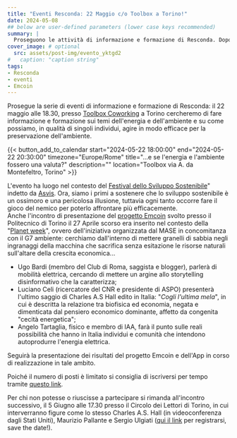 ```yaml
---
title: "Eventi Resconda: 22 Maggio c/o Toolbox a Torino!"
date: 2024-05-08
## below are user-defined parameters (lower case keys recommended)
summary: |
  Proseguono le attività di informazione e formazione di Resconda. Dopo l'incontro al Politecnico di Torino di sabato 27 Aprile, è previsto un altro incontro il 22 Maggio, con testimoni di eccezione...
cover_image: # optional
  src: assets/post-img/evento_yktgd2
#   caption: "caption string"
tags:
- Resconda
- eventi
- Emcoin
---
```


Prosegue la serie di eventi di informazione e formazione di Resconda: il 22 maggio alle 18.30, presso [Toolbox Coworking](https://toolboxcoworking.com/) a Torino cercheremo di fare informazione e formazione sui temi dell'energia e dell'ambiente e su come possiamo, in qualità di singoli individui, agire in modo efficace per la preservazione dell'ambiente.

{{< button_add_to_calendar start="2024-05-22 18:00:00" end="2024-05-22 20:30:00" timezone="Europe/Rome" title="...e se l'energia e l'ambiente fossero una valuta?" description="" location="Toolbox via A. da Montefeltro, Torino" >}}

L'evento ha luogo nel contesto del [Festival dello Sviluppo Sostenibile](https://2024.festivalsvilupposostenibile.it/)" indetto da [Asvis](https://asvis.it/). Ora, siamo i primi a sostenere che lo sviluppo sostenibile è un ossimoro e una pericolosa illusione, tuttavia ogni tanto occorre fare il gioco del nemico per poterlo affrontare più efficacemente.  
Anche l'incontro di presentazione del [progetto Emcoin](https://emcoin.resconda.it/) svolto presso il Politecnico di Torino il 27 Aprile scorso era inserito nel contesto della "[Planet week](https://www.planetweek.org/events.php?day=27)", ovvero dell'iniziativa organizzata dal MASE in concomitanza con il G7 ambiente: cerchiamo dall'interno di mettere granelli di sabbia negli ingranaggi della macchina che sacrifica senza esitazione le risorse naturali sull'altare della crescita economica...

- Ugo Bardi (membro del Club di Roma, saggista e blogger), parlerà di mobilità elettrica, cercando di mettere un argine allo storytelling disinformativo che la caratterizza; 
- Luciano Celi (ricercatore del CNR e presidente di ASPO) presenterà l'ultimo saggio di Charles A.S Hall edito in Italia: "*Cogli l'ultima mela*", in cui è descritta la relazione tra biofisica ed economia, negata e dimenticata dal pensiero economico dominante, affetto da congenita "cecità energetica"; 
- Angelo Tartaglia, fisico e membro di IAA, farà il punto sulle reali possibilità che hanno in Italia individui e comunità che intendono autoprodurre l'energia elettrica. 

Seguirà la presentazione dei risultati del progetto Emcoin e dell'App in corso di realizzazione in tale ambito.

Poiché il numero di posti è limitato si consiglia di iscriversi per tempo tramite [questo link](https://ticketbud.com/events/e8ec7cec-f4f4-11ee-b6b6-42010a71702d?preview=true&vox=true).

Per chi non potesse o riuscisse a partecipare si rimanda all'incontro successivo, il 5 Giugno alle 17.30 presso il Circolo dei Lettori di Torino, in cui interverranno figure come lo stesso Charles A.S. Hall (in videoconferenza dagli Stati Uniti), Maurizio Pallante e Sergio Ulgiati ([qui il link](https://ticketbud.com/events/75da14b6-0c60-11ef-ac9f-42010a71702d) per registrarsi, save the date!).


<!--
  created 2024-05-08 18:42:13.271373 +0200 CEST m=+0.102105460
-->